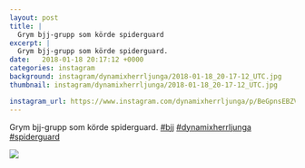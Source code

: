 ```yaml
---
layout: post
title: |
  Grym bjj-grupp som körde spiderguard
excerpt: |
  Grym bjj-grupp som körde spiderguard.   
date:   2018-01-18 20:17:12 +0000
categories: instagram
background: instagram/dynamixherrljunga/2018-01-18_20-17-12_UTC.jpg
thumbnail: instagram/dynamixherrljunga/2018-01-18_20-17-12_UTC.jpg

instagram_url: https://www.instagram.com/dynamixherrljunga/p/BeGpnsEBZVi
---
```

Grym bjj-grupp som körde spiderguard. [#bjj](https://www.instagram.com/explore/tags/bjj/) [#dynamixherrljunga](https://www.instagram.com/explore/tags/dynamixherrljunga/) [#spiderguard](https://www.instagram.com/explore/tags/spiderguard/)



<img src='{{ site.baseurl }}/instagram/dynamixherrljunga/2018-01-18_20-17-12_UTC.jpg' class='img-fluid' />

